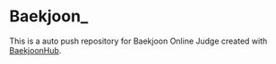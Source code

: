 # Baekjoon_
This is a auto push repository for Baekjoon Online Judge created with [BaekjoonHub](https://github.com/BaekjoonHub/BaekjoonHub).
